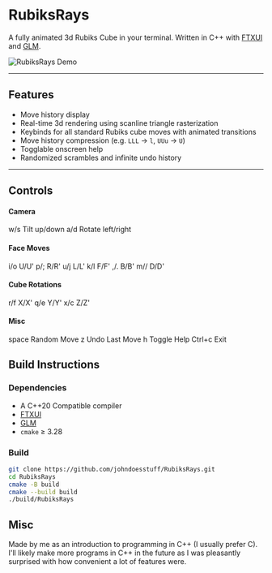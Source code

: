 # RubiksRays

A fully animated 3d Rubiks Cube in your terminal. Written in C++ with [FTXUI](https://github.com/ArthurSonzogni/FTXUI) and [GLM](https://github.com/g-truc/glm).

![RubiksRays Demo](RubiksRays.gif)

---

## Features

- Move history display
- Real-time 3d rendering using scanline triangle rasterization
- Keybinds for all standard Rubiks cube moves with animated transitions
- Move history compression (e.g. `LLL` -> `l`, `UUu` -> `U`)
- Togglable onscreen help
- Randomized scrambles and infinite undo history

---

## Controls

#### Camera
w/s Tilt up/down
a/d Rotate left/right

#### Face Moves
i/o U/U'
p/; R/R'
u/j L/L'
k/l F/F'
,/. B/B'
m// D/D'

#### Cube Rotations
r/f X/X'
q/e Y/Y'
x/c Z/Z'

#### Misc
space Random Move
z Undo Last Move
h Toggle Help
Ctrl+c Exit

## Build Instructions

### Dependencies

- A C++20 Compatible compiler
- [FTXUI](https://github.com/ArthurSonzogni/FTXUI)
- [GLM](https://github.com/g-truc/glm)
- `cmake` ≥ 3.28

### Build

```bash
git clone https://github.com/johndoesstuff/RubiksRays.git
cd RubiksRays
cmake -B build
cmake --build build
./build/RubiksRays
```

## Misc

Made by me as an introduction to programming in C++ (I usually prefer C). I'll likely make more programs in C++ in the future as I was pleasantly surprised with how convenient a lot of features were.
